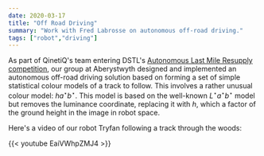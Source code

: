 ```yaml
---
date: 2020-03-17
title: "Off Road Driving"
summary: "Work with Fred Labrosse on autonomous off-road driving."
tags: ["robot","driving"]
---
```


As part of QinetiQ's team entering DSTL's
[Autonomous Last Mile Resupply competition](https://www.gov.uk/government/publications/accelerator-competition-autonomous-last-mile-supply/accelerator-competition-autonomous-last-mile-resupply), our group
at Aberystwyth designed and implemented an autonomous off-road driving
solution based on forming a set of simple statistical colour
models of a track to follow. This involves a rather unusual colour
model: $h a^\star b^\star$. This model is based on the well-known
$L^\star a^\star b^\star$ model but removes the luminance coordinate,
replacing it with $h$, which a factor of the ground height in the image
in robot space.

Here's a video of our robot Tryfan following a track through the woods:

{{< youtube EaiVWhpZMJ4 >}}
